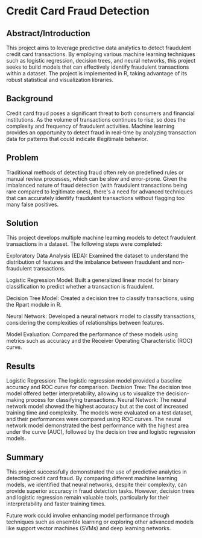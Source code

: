 # Credit Card Fraud Detection

## Abstract/Introduction

This project aims to leverage predictive data analytics to detect fraudulent credit card transactions. By employing various machine learning techniques such as logistic regression, decision trees, and neural networks, this project seeks to build models that can effectively identify fraudulent transactions within a dataset. The project is implemented in R, taking advantage of its robust statistical and visualization libraries.

## Background
Credit card fraud poses a significant threat to both consumers and financial institutions. As the volume of transactions continues to rise, so does the complexity and frequency of fraudulent activities. Machine learning provides an opportunity to detect fraud in real-time by analyzing transaction data for patterns that could indicate illegitimate behavior.

## Problem
Traditional methods of detecting fraud often rely on predefined rules or manual review processes, which can be slow and error-prone. Given the imbalanced nature of fraud detection (with fraudulent transactions being rare compared to legitimate ones), there's a need for advanced techniques that can accurately identify fraudulent transactions without flagging too many false positives.

## Solution
This project develops multiple machine learning models to detect fraudulent transactions in a dataset. The following steps were completed:

Exploratory Data Analysis (EDA): Examined the dataset to understand the distribution of features and the imbalance between fraudulent and non-fraudulent transactions.

Logistic Regression Model: Built a generalized linear model for binary classification to predict whether a transaction is fraudulent.

Decision Tree Model: Created a decision tree to classify transactions, using the Rpart module in R.

Neural Network: Developed a neural network model to classify transactions, considering the complexities of relationships between features.

Model Evaluation: Compared the performance of these models using metrics such as accuracy and the Receiver Operating Characteristic (ROC) curve.

## Results
Logistic Regression: The logistic regression model provided a baseline accuracy and ROC curve for comparison.
Decision Tree: The decision tree model offered better interpretability, allowing us to visualize the decision-making process for classifying transactions.
Neural Network: The neural network model showed the highest accuracy but at the cost of increased training time and complexity.
The models were evaluated on a test dataset, and their performances were compared using ROC curves. The neural network model demonstrated the best performance with the highest area under the curve (AUC), followed by the decision tree and logistic regression models.

## Summary
This project successfully demonstrated the use of predictive analytics in detecting credit card fraud. By comparing different machine learning models, we identified that neural networks, despite their complexity, can provide superior accuracy in fraud detection tasks. However, decision trees and logistic regression remain valuable tools, particularly for their interpretability and faster training times.

Future work could involve enhancing model performance through techniques such as ensemble learning or exploring other advanced models like support vector machines (SVMs) and deep learning networks.

